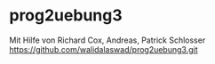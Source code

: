 # prog2uebung3
Mit Hilfe von Richard Cox, Andreas, Patrick Schlosser
https://github.com/walidalaswad/prog2uebung3.git

